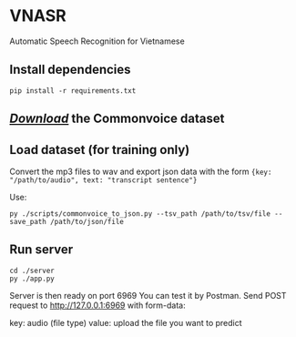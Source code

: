 # VNASR
Automatic Speech Recognition for Vietnamese

## Install dependencies
```
pip install -r requirements.txt
```

## [*Download*](https://commonvoice.mozilla.org/vi/datasets) the Commonvoice dataset

## Load dataset (for training only)
Convert the mp3 files to wav and export json data with the form `{key: "/path/to/audio", text: "transcript sentence"}`

Use:
```
py ./scripts/commonvoice_to_json.py --tsv_path /path/to/tsv/file --save_path /path/to/json/file
```

## Run server
```
cd ./server
py ./app.py
```
Server is then ready on port 6969
You can test it by Postman. Send POST request to http://127.0.0.1:6969 with form-data:

key: audio (file type)
value: upload the file you want to predict
